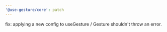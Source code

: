```yaml
---
'@use-gesture/core': patch
---
```


fix: applying a new config to useGesture / Gesture shouldn't throw an error.

